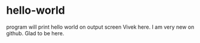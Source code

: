 # hello-world
program will print hello world on output screen
Vivek here. I am very new on github. Glad to be here.
